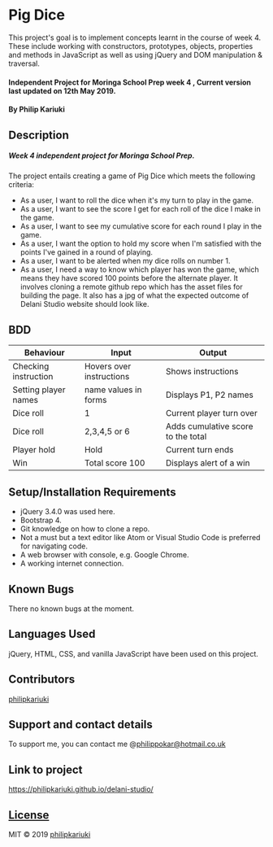 # Pig Dice
This project's goal is to implement concepts learnt in the course of week 4. These include working with constructors, prototypes, objects, properties and methods in JavaScript as well as using jQuery and DOM manipulation & traversal.
#### Independent Project for Moringa School Prep week 4 , Current version last updated on 12th May 2019.
#### By **Philip Kariuki**
## Description
##### Week 4 independent project for Moringa School Prep.
The project entails creating a game of Pig Dice which meets the following criteria:
* As a user, I want to roll the dice when it's my turn to play in the game.
* As a user, I want to see the score I get for each roll of the dice I make in the game.
* As a user, I want to see my cumulative score for each round I play in the game.
* As a user, I want the option to hold my score when I'm satisfied with the points I've gained in a round of playing.
* As a user, I want to be alerted when my dice rolls on number 1. 
* As a user, I need a way to know which player has won the game, which means they have scored 100 points before the alternate player.
It involves cloning a remote github repo which has the asset files for building the page.  It also has a jpg of what the expected outcome of Delani Studio website should look like.  
## BDD
| Behaviour     | Input         | Output        |
| ------------- | ------------- | ------------- |
| Checking instruction  | Hovers over instructions  | Shows instructions  |
| Setting player names  | name values in forms  | Displays P1, P2 names  |
| Dice roll     | 1         | Current player turn over        |
| Dice roll  | 2,3,4,5 or 6  | Adds cumulative score to the total  |
| Player hold  | Hold  | Current turn ends  |
| Win  | Total score 100  | Displays alert of a win  |
## Setup/Installation Requirements
* jQuery 3.4.0 was used here.
* Bootstrap 4.
* Git knowledge on how to clone a repo.
* Not a must but a text editor like Atom or Visual Studio Code is preferred for navigating code.
* A web browser with console, e.g. Google Chrome.
* A working internet connection.
## Known Bugs
There no known bugs at the moment.
## Languages Used
jQuery, HTML, CSS, and vanilla JavaScript have been used on this project.
## Contributors
<a href="https://github.com/philipkariuki">philipkariuki</a>

## Support and contact details
To support me, you can contact me @<a href="https://www.gmail.com">philippokar@hotmail.co.uk</a>
## Link to project
https://philipkariuki.github.io/delani-studio/
## [License](https://github.com/philipkariuki/pigdice/blob/master/LICENSE)
MIT © 2019 [philipkariuki](https://github.com/philipkariuki)